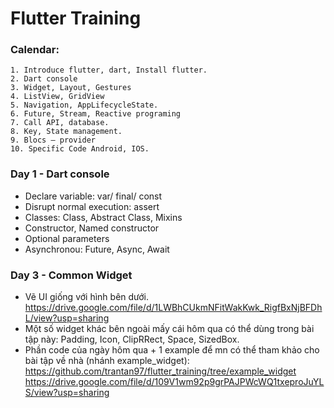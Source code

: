 # Flutter Training

### Calendar:
    1. Introduce flutter, dart, Install flutter.
    2. Dart console
    3. Widget, Layout, Gestures
    4. ListView, GridView
    5. Navigation, AppLifecycleState.
    6. Future, Stream, Reactive programing
    7. Call API, database.
    8. Key, State management.
    9. Blocs – provider
    10. Specific Code Android, IOS.

### Day 1 - Dart console
- Declare variable: var/ final/ const
- Disrupt normal execution: assert
- Classes: Class, Abstract Class, Mixins
- Constructor, Named constructor
- Optional parameters
- Asynchronou: Future, Async, Await

### Day 3 - Common Widget
- Vẽ UI giống với hình bên dưới.
https://drive.google.com/file/d/1LWBhCUkmNFitWakKwk_RigfBxNjBFDhL/view?usp=sharing
- Một số widget khác bên ngoài mấy cái hôm qua có thể dùng trong bài tập này: Padding, Icon, ClipRRect, Space, SizedBox.
- Phần code của ngày hôm qua + 1 example để mn có thể tham khảo cho bài tập về nhà (nhánh example_widget): 
   https://github.com/trantan97/flutter_training/tree/example_widget
   https://drive.google.com/file/d/109V1wm92p9grPAJPWcWQ1txeproJuYLS/view?usp=sharing
